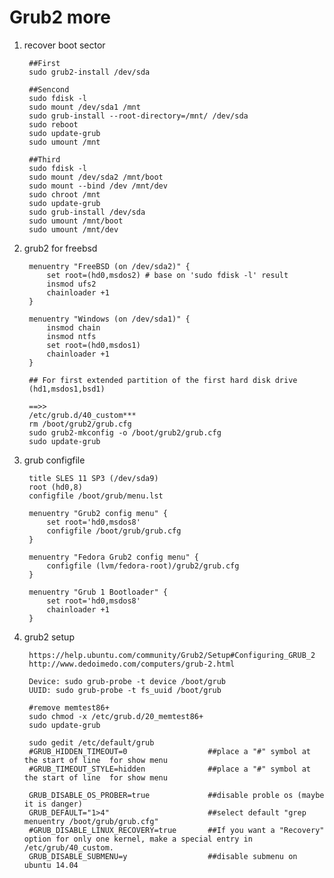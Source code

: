 Grub2 more
===================

1. recover boot sector

        ##First
        sudo grub2-install /dev/sda

        ##Sencond
        sudo fdisk -l
        sudo mount /dev/sda1 /mnt
        sudo grub-install --root-directory=/mnt/ /dev/sda
        sudo reboot
        sudo update-grub
        sudo umount /mnt

        ##Third
        sudo fdisk -l
        sudo mount /dev/sda2 /mnt/boot
        sudo mount --bind /dev /mnt/dev
        sudo chroot /mnt
        sudo update-grub
        sudo grub-install /dev/sda
        sudo umount /mnt/boot
        sudo umount /mnt/dev

2. grub2 for freebsd

        menuentry "FreeBSD (on /dev/sda2)" {
            set root=(hd0,msdos2) # base on 'sudo fdisk -l' result 
            insmod ufs2
            chainloader +1
        }

        menuentry "Windows (on /dev/sda1)" {
        	insmod chain
	        insmod ntfs
	        set root=(hd0,msdos1)
	        chainloader +1
        }
        
        ## For first extended partition of the first hard disk drive 
        (hd1,msdos1,bsd1)

        ==>>
        /etc/grub.d/40_custom***
        rm /boot/grub2/grub.cfg
        sudo grub2-mkconfig -o /boot/grub2/grub.cfg
        sudo update-grub

3. grub configfile

        title SLES 11 SP3 (/dev/sda9)
	    root (hd0,8)
	    configfile /boot/grub/menu.lst

        menuentry "Grub2 config menu" {
            set root='hd0,msdos8'
            configfile /boot/grub/grub.cfg
        }

        menuentry "Fedora Grub2 config menu" {
            configfile (lvm/fedora-root)/grub2/grub.cfg
        }

        menuentry "Grub 1 Bootloader" {
            set root='hd0,msdos8'
            chainloader +1
        }

4. grub2 setup

        https://help.ubuntu.com/community/Grub2/Setup#Configuring_GRUB_2
        http://www.dedoimedo.com/computers/grub-2.html

        Device: sudo grub-probe -t device /boot/grub
        UUID: sudo grub-probe -t fs_uuid /boot/grub

        #remove memtest86+
        sudo chmod -x /etc/grub.d/20_memtest86+
        sudo update-grub

        sudo gedit /etc/default/grub
        #GRUB_HIDDEN_TIMEOUT=0                  ##place a "#" symbol at the start of line  for show menu
        #GRUB_TIMEOUT_STYLE=hidden              ##place a "#" symbol at the start of line  for show menu
        
        GRUB_DISABLE_OS_PROBER=true             ##disable proble os (maybe it is danger)
        GRUB_DEFAULT="1>4"                      ##select default "grep menuentry /boot/grub/grub.cfg"
        #GRUB_DISABLE_LINUX_RECOVERY=true       ##If you want a "Recovery" option for only one kernel, make a special entry in /etc/grub/40_custom.
        GRUB_DISABLE_SUBMENU=y                  ##disable submenu on ubuntu 14.04
